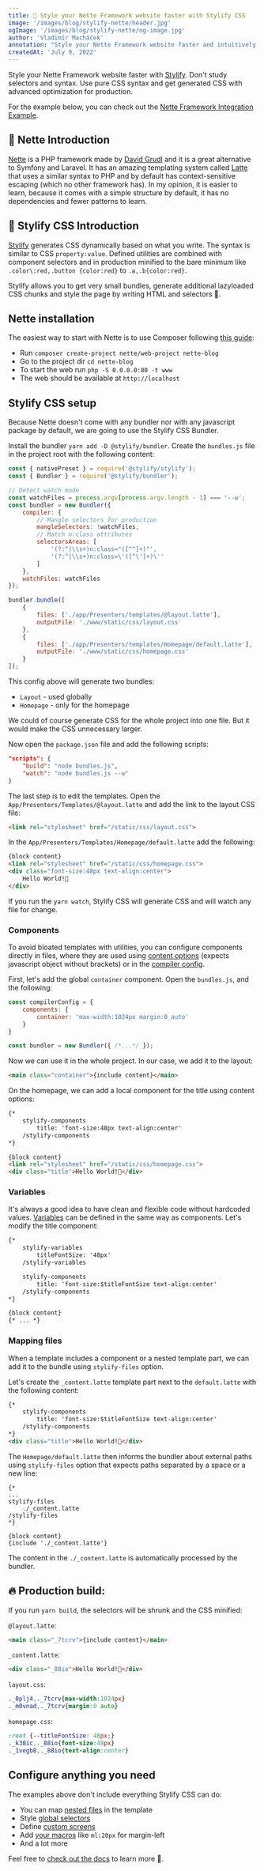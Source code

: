 ```yaml
---
title: 🚀 Style your Nette Framework website faster with Stylify CSS
image: '/images/blog/stylify-nette/header.jpg'
ogImage: '/images/blog/stylify-nette/og-image.jpg'
author: 'Vladimír Macháček'
annotation: "Style your Nette Framework website faster and intuitively with Stylify."
createdAt: 'July 9, 2022'
---
```


Style your Nette Framework website faster with [Stylify](https://stylifycss.com). Don't study selectors and syntax. Use pure CSS syntax and get generated CSS with advanced optimization for production.

For the example below, you can check out the [Nette Framework Integration Example](https://github.com/stylify/integrations-examples/tree/master/nette).

## 🚀 Nette Introduction
[Nette](https://nette.org/en/) is a PHP framework made by [David Grudl](https://twitter.com/DavidGrudl) and it is a great alternative to Symfony and Laravel. It has an amazing templating system called [Latte](https://latte.nette.org/) that uses a similar syntax to PHP and by default has context-sensitive escaping (which no other framework has). In my opinion, it is easier to learn, because it comes with a simple structure by default, it has no dependencies and fewer patterns to learn.

## 💎 Stylify CSS Introduction
[Stylify](https://stylifycss.com) generates CSS dynamically based on what you write. The syntax is similar to CSS `property:value`. Defined utilities are combined with component selectors and in production minified to the bare minimum like `.color\:red,.button {color:red}` to `.a,.b{color:red}`.

Stylify allows you to get very small bundles, generate additional lazyloaded CSS chunks and style the page by writing HTML and selectors 🤟.

## Nette installation
The easiest way to start with Nette is to use Composer following [this guide](https://doc.nette.org/en/quickstart/getting-started):
- Run `composer create-project nette/web-project nette-blog`
- Go to the project dir `cd nette-blog`
- To start the web run `php -S 0.0.0.0:80 -t www`
- The web should be available at `http://localhost`

## Stylify CSS setup
Because Nette doesn't come with any bundler nor with any javascript package by default, we are going to use the Stylify CSS Bundler.

Install the bundler `yarn add -D @stylify/bundler`.
Create the `bundles.js` file in the project root with the following content:

```js
const { nativePreset } = require('@stylify/stylify');
const { Bundler } = require('@stylify/bundler');

// Detect watch mode
const watchFiles = process.argv[process.argv.length - 1] === '--w';
const bundler = new Bundler({
	compiler: {
		// Mangle selectors for production
		mangleSelectors: !watchFiles,
		// Match n:class attributes
		selectorsAreas: [
			'(?:^|\\s+)n:class="([^"]+)"',
			'(?:^|\\s+)n:class=\'([^\']+)\''
		]
	},
	watchFiles: watchFiles
});

bundler.bundle([
	{
		files: ['./app/Presenters/templates/@layout.latte'],
		outputFile: './www/static/css/layout.css'
	},
	{
		files: ['./app/Presenters/templates/Homepage/default.latte'],
		outputFile: './www/static/css/homepage.css'
	}
]);
```
This config above will generate two bundles:
- `Layout` - used globally
- `Homepage` - only for the homepage

We could of course generate CSS for the whole project into one file. But it would make the CSS unnecessary larger.

Now open the `package.json` file and add the following scripts:

```json
"scripts": {
    "build": "node bundles.js",
    "watch": "node bundles.js --w"
}
```

The last step is to edit the templates. Open the `App/Presenters/Templates/@layout.latte` and add the link to the layout CSS file:
```html
<link rel="stylesheet" href="/static/css/layout.css">
```
In the `App/Presenters/Templates/Homepage/default.latte` add the following:

```html
{block content}
<link rel="stylesheet" href="/static/css/homepage.css">
<div class="font-size:48px text-align:center">
    Hello World!🎉
</div>
```

If you run the `yarn watch`, Stylify CSS will generate CSS and will watch any file for change.

### Components
To avoid bloated templates with utilities, you can configure
components directly in files, where they are used using [content options](https://stylifycss.com/docs/get-started#defining-a-component) (expects javascript object without brackets) or in the [compiler config](https://stylifycss.com/docs/get-started#defining-a-component).

First, let's add the global `container` component. Open the `bundles.js`, and the following:

```js
const compilerConfig = {
	components: {
		container: 'max-width:1024px margin:0_auto'
	}
}

const bundler = new Bundler({ /*...*/ });
```
Now we can use it in the whole project. In our case, we add it to the layout:

```html
<main class="container">{include content}</main>
```

On the homepage, we can add a local component for the title using content options:

```html
{*
    stylify-components
        title: 'font-size:48px text-align:center'
    /stylify-components
*}

{block content}
<link rel="stylesheet" href="/static/css/homepage.css">
<div class="title">Hello World!🎉</div>
```

### Variables
It's always a good idea to have clean and flexible code without hardcoded values. [Variables](https://stylifycss.com/docs/get-started#adding-a-variable) can be defined in the same way as components. Let's modify the title component:

```html
{*
    stylify-variables
        titleFontSize: '48px'
    /stylify-variables

    stylify-components
        title: 'font-size:$titleFontSize text-align:center'
    /stylify-components
*}

{block content}
{* ... *}
```

### Mapping files
When a template includes a component or a nested template part, we can add it to the bundle using `stylify-files` option.

Let's create the `_content.latte` template part next to the `default.latte` with the following content:

```html
{*
	stylify-components
		title: 'font-size:$titleFontSize text-align:center'
	/stylify-components
*}
<div class="title">Hello World!🎉</div>
```

The `Homepage/default.latte` then informs the bundler about external paths using `stylify-files` option that expects paths separated by a space or a new line:
```
{*
...
stylify-files
    ./_content.latte
/stylify-files
*}

{block content}
{include './_content.latte'}
```

The content in the `./_content.latte` is automatically processed by the bundler.

## 🔥 Production build:
If you run `yarn build`, the selectors will be shrunk and the CSS minified:

`@layout.latte`:
```html
<main class="_7tcrv">{include content}</main>
```

`_content.latte`:
```html
<div class="_88io">Hello World!🎉</div>
```

`layout.css`:
```css
._0plj4,._7tcrv{max-width:1024px}
._m0vnad,._7tcrv{margin:0 auto}
```

`homepage.css`:
```css
:root {--titleFontSize: 48px;}
._k38ic,._88io{font-size:48px}
._1vegb8,._88io{text-align:center}
```


## Configure anything you need
The examples above don't include everything Stylify CSS can do:
- You can map [nested files](https://stylifycss.com/docs/bundler#files-content-option) in the template
- Style [global selectors](https://stylifycss.com/docs/stylify/compiler#customselectors)
- Define [custom screens](https://stylifycss.com/docs/stylify/compiler#screens)
- Add [your macros](https://stylifycss.com/docs/stylify/compiler#macros) like `ml:20px` for margin-left
- And a lot more

Feel free to [check out the docs](https://stylifycss.com/docs/get-started) to learn more 💎.
